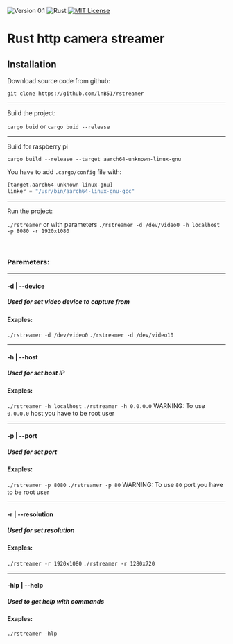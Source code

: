 ![Version 0.1](https://img.shields.io/badge/Version%200.1-FFC832?style=for-the-badge&logoColor=white)
![Rust](https://img.shields.io/badge/Rust-000?style=for-the-badge&logo=rust&logoColor=white)
[![MIT License](https://img.shields.io/badge/MIT%20License-004772?style=for-the-badge&logo=license&logoColor=white)](https://github.com/b1rd-dev/rust_grep/blob/main/LICENSE.md)

# Rust http camera streamer

## Installation

Download source code from github: 

`git clone https://github.com/lnB51/rstreamer`

<hr/>

Build the project:

`cargo buid` or `cargo buid --release`

<hr/>

Build for raspberry pi

```cargo build --release --target aarch64-unknown-linux-gnu```

You have to add `.cargo/config` file with:

```rust
[target.aarch64-unknown-linux-gnu]
linker = "/usr/bin/aarch64-linux-gnu-gcc"
```

<hr/>

Run the project:

`./rstreamer` or with parameters `./rstreamer -d /dev/video0 -h localhost -p 8080 -r 1920x1080`

<br />

### Paremeters:

<hr/>

#### -d | --device

##### Used for set video device to capture from

#### Exaples:
`./rstreamer -d /dev/video0`
`./rstreamer -d /dev/video10`

<hr/>

#### -h | --host

##### Used for set host IP

#### Exaples:
`./rstreamer -h localhost`
`./rstreamer -h 0.0.0.0`
WARNING: To use `0.0.0.0` host you have to be root user

<hr/>

#### -p | --port

##### Used for set port

#### Exaples:
`./rstreamer -p 8080`
`./rstreamer -p 80`
WARNING: To use `80` port you have to be root user

<hr/>

#### -r | --resolution

##### Used for set resolution

#### Exaples:
`./rstreamer -r 1920x1080`
`./rstreamer -r 1280x720`

<hr/>

#### -hlp | --help

##### Used to get help with commands

#### Exaples:
`./rstreamer -hlp`
